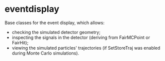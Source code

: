 eventdisplay
========

Base classes for the event display, which allows:

- checking the simulated detector geometry;
- inspecting the signals in the detector (deriving from FairMCPoint or FairHit);
- viewing the simulated particles' trajectories (if SetStoreTraj was enabled during Monte Carlo simulations).
